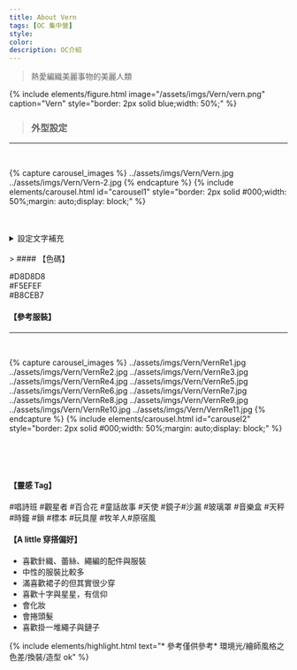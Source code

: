 ```yaml
---
title: About Vern
tags: [OC 集中營]
style:
color:
description: OC介紹
---
```


> 熱愛編織美麗事物的美麗人類

{% include elements/figure.html image="/assets/imgs/Vern/vern.png" caption="Vern" style="border: 2px solid blue;width: 50%;" %}

> ### 外型設定

---

<br>

{% capture carousel_images %}
../assets/imgs/Vern/Vern.jpg
../assets/imgs/Vern/Vern-2.jpg
{% endcapture %}
{% include elements/carousel.html id="carousel1" style="border: 2px solid #000;width: 50%;margin: auto;display: block;" %}
<br>
<br>
<br>

<details>
  <summary>設定文字補充</summary>
<br>
- 眉毛短短的<br>
- 單眼皮<br>
- 左眼底下有兩顆痣<br>
- 右眼眼尾有一顆痣<br>
- 身上還有很多痣和胎記(參考)<br>
  <br>
- 偶爾會換髮型但最常綁的髮型是辮子/髻<br>
- 如果你覺得他頭髮捲捲的，那他應該是有燙過<br>
- 髮量不是很多的類型<br>
- 長髮及腰有一點自然捲<br>
  <br>
- 皮膚白<br>
- 眼睛黑灰 \*異色可以畫金色<br>
- 髮色是很白的粉<br>
- 私心很喜歡復古風/繽紛玩具<br>
- 喜歡粉藍色<br>
- 一點無口屬性<br>
- 笑的時候會出現酒窩和臥蠶<br>
- 萌萌的<br>
- 笨笨的<br>
- 小可愛!!!<br>
<br>
</details>
<br>
> #### 【色碼】

#D8D8D8 <br>
#F5EFEF <br>
#B8CEB7

#### 【參考服裝】

---

<br>

{% capture carousel_images %}
../assets/imgs/Vern/VernRe1.jpg
../assets/imgs/Vern/VernRe2.jpg
../assets/imgs/Vern/VernRe3.jpg
../assets/imgs/Vern/VernRe4.jpg
../assets/imgs/Vern/VernRe5.jpg
../assets/imgs/Vern/VernRe6.jpg
../assets/imgs/Vern/VernRe7.jpg
../assets/imgs/Vern/VernRe8.jpg
../assets/imgs/Vern/VernRe9.jpg
../assets/imgs/Vern/VernRe10.jpg
../assets/imgs/Vern/VernRe11.jpg
{% endcapture %}
{% include elements/carousel.html id="carousel2" style="border: 2px solid #000;width: 50%;margin: auto;display: block;" %}

<br>
<br>
<br>

#### 【靈感 Tag】

#唱詩班 #觀星者 #百合花 #童話故事 #天使 #鏡子#沙漏 #玻璃罩 #音樂盒 #天秤 #時鐘 #鎖 #標本 #玩具屋 #牧羊人#原宿風

#### 【A little 穿搭偏好】

- 喜歡針織、蕾絲、繩編的配件與服裝
- 中性的服裝比較多
- 滿喜歡裙子的但其實很少穿
- 喜歡十字與星星，有信仰
- 會化妝
- 會捲頭髮
- 喜歡掛一堆繩子與鏈子

{% include elements/highlight.html text="* 參考僅供參考\* 環境光/繪師風格之色差/換裝/造型 ok" %}
